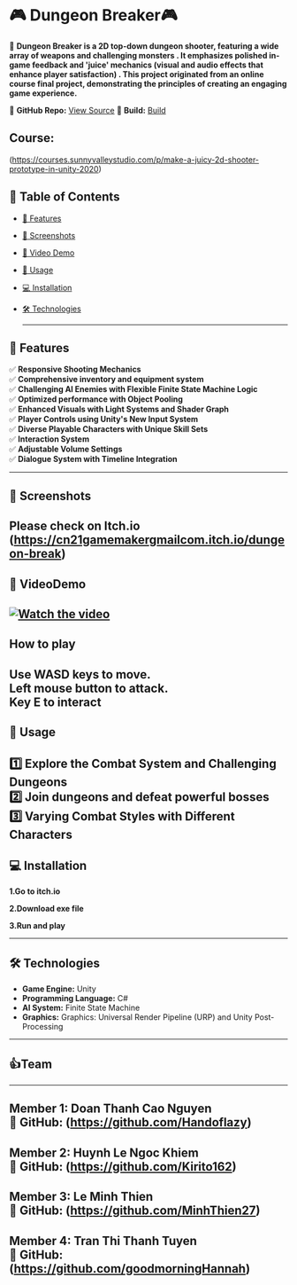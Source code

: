 # 🎮 Dungeon Breaker🎮

📌 **Dungeon Breaker is a 2D top-down dungeon shooter, featuring a wide array of weapons and challenging monsters
. It emphasizes polished in-game feedback and 'juice' mechanics (visual and audio effects that enhance player satisfaction)
. This project originated from an online course final project, demonstrating the principles of creating an engaging game experience.**


🔗 **GitHub Repo:** [View Source](https://github.com/Handoflazy/Dungeon-Break)
🔗 **Build:** [Build](https://cn21gamemakergmailcom.itch.io/dungeon-break)

## Course:
(https://courses.sunnyvalleystudio.com/p/make-a-juicy-2d-shooter-prototype-in-unity-2020)
## 📖 Table of Contents

- [🌟 Features](#-features)
- [📸 Screenshots](#-screenshots)
- [🎥 Video Demo](#-videodemo)
- [🚀 Usage](#-usage)
- [💻 Installation](#-installation)
- [🛠 Technologies](#-technologies)

  ---

## 🌟 Features

✅ **Responsive Shooting Mechanics**   
✅ **Comprehensive inventory and equipment system**  
✅ **Challenging AI Enemies with Flexible Finite State Machine Logic**  
✅ **Optimized performance with Object Pooling**  
✅ **Enhanced Visuals with Light Systems and Shader Graph**  
✅ **Player Controls using Unity's New Input System**    
✅ **Diverse Playable Characters with Unique Skill Sets**   
✅ **Interaction System**   
✅ **Adjustable Volume Settings**   
✅ **Dialogue System with Timeline Integration**   

---

## 📸 Screenshots
**Please check on Itch.io**  
(https://cn21gamemakergmailcom.itch.io/dungeon-break)
---
## 🎥 VideoDemo
[![Watch the video](https://img.youtube.com/vi/rneVJAtgVaA/maxresdefault.jpg)](https://www.youtube.com/watch?v=rneVJAtgVaA)
---

## How to play
**Use WASD keys to move.**      
**Left mouse button to attack.**      
**Key E to interact**     
---
## 🚀 Usage

1️⃣ **Explore the Combat System and Challenging Dungeons**  
2️⃣ **Join dungeons and defeat powerful bosses**     
3️⃣ **Varying Combat Styles with Different Characters**  
---

## **💻 Installation**

**1.Go to itch.io**    

**2.Download exe file**   

**3.Run and play**  


---
## 🛠 Technologies

- **Game Engine:** Unity
- **Programming Language:** C#
- **AI System:** Finite State Machine
- **Graphics:** Graphics: Universal Render Pipeline (URP) and Unity Post-Processing
---
## 👍Team
---
**Member 1: Doan Thanh Cao Nguyen**          
🔗 **GitHub:** (https://github.com/Handoflazy)    
---
**Member 2: Huynh Le Ngoc Khiem**        
🔗 **GitHub:** (https://github.com/Kirito162)        
---
**Member 3: Le Minh Thien**       
🔗 **GitHub:** (https://github.com/MinhThien27)        
---
**Member 4: Tran Thi Thanh Tuyen**        
🔗 **GitHub:** (https://github.com/goodmorningHannah)
---









